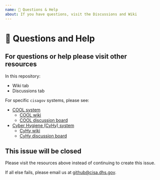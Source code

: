 ```yaml
---
name: 💬 Questions & Help
about: If you have questions, visit the Discussions and Wiki
---
```


# 💬 Questions and Help

## For questions or help please visit other resources

In this repository:

- Wiki tab
- Discussions tab

For specific `cisagov` systems, please see:

- [COOL system](https://github.com/cisagov/cool-system/)
  - [COOL wiki](https://github.com/cisagov/cool-system/wiki)
  - [COOL discussion board](https://github.com/cisagov/cool-system/discussions)
- [Cyber Hygiene (CyHy) system](https://github.com/cisagov/cyhy-system/)
  - [CyHy wiki](https://github.com/cisagov/cyhy-system/wiki)
  - [CyHy discussion board](https://github.com/cisagov/cyhy-system/discussions)

## This issue will be closed

Please visit the resources above instead of continuing to create this issue.

If all else fails, please email us at [github@cisa.dhs.gov](mailto:github@cisa.dhs.gov).

